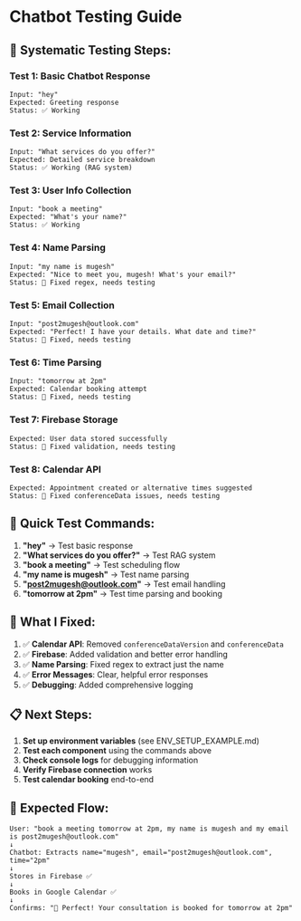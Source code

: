# Chatbot Testing Guide

## 🧪 **Systematic Testing Steps:**

### **Test 1: Basic Chatbot Response**
```
Input: "hey"
Expected: Greeting response
Status: ✅ Working
```

### **Test 2: Service Information**
```
Input: "What services do you offer?"
Expected: Detailed service breakdown
Status: ✅ Working (RAG system)
```

### **Test 3: User Info Collection**
```
Input: "book a meeting"
Expected: "What's your name?"
Status: ✅ Working
```

### **Test 4: Name Parsing**
```
Input: "my name is mugesh"
Expected: "Nice to meet you, mugesh! What's your email?"
Status: 🔧 Fixed regex, needs testing
```

### **Test 5: Email Collection**
```
Input: "post2mugesh@outlook.com"
Expected: "Perfect! I have your details. What date and time?"
Status: 🔧 Fixed, needs testing
```

### **Test 6: Time Parsing**
```
Input: "tomorrow at 2pm"
Expected: Calendar booking attempt
Status: 🔧 Fixed, needs testing
```

### **Test 7: Firebase Storage**
```
Expected: User data stored successfully
Status: 🔧 Fixed validation, needs testing
```

### **Test 8: Calendar API**
```
Expected: Appointment created or alternative times suggested
Status: 🔧 Fixed conferenceData issues, needs testing
```

## 🚀 **Quick Test Commands:**

1. **"hey"** → Test basic response
2. **"What services do you offer?"** → Test RAG system
3. **"book a meeting"** → Test scheduling flow
4. **"my name is mugesh"** → Test name parsing
5. **"post2mugesh@outlook.com"** → Test email handling
6. **"tomorrow at 2pm"** → Test time parsing and booking

## 🔧 **What I Fixed:**

1. ✅ **Calendar API**: Removed `conferenceDataVersion` and `conferenceData`
2. ✅ **Firebase**: Added validation and better error handling
3. ✅ **Name Parsing**: Fixed regex to extract just the name
4. ✅ **Error Messages**: Clear, helpful error responses
5. ✅ **Debugging**: Added comprehensive logging

## 📋 **Next Steps:**

1. **Set up environment variables** (see ENV_SETUP_EXAMPLE.md)
2. **Test each component** using the commands above
3. **Check console logs** for debugging information
4. **Verify Firebase connection** works
5. **Test calendar booking** end-to-end

## 🎯 **Expected Flow:**

```
User: "book a meeting tomorrow at 2pm, my name is mugesh and my email is post2mugesh@outlook.com"
↓
Chatbot: Extracts name="mugesh", email="post2mugesh@outlook.com", time="2pm"
↓
Stores in Firebase ✅
↓
Books in Google Calendar ✅
↓
Confirms: "🎉 Perfect! Your consultation is booked for tomorrow at 2pm"
```



